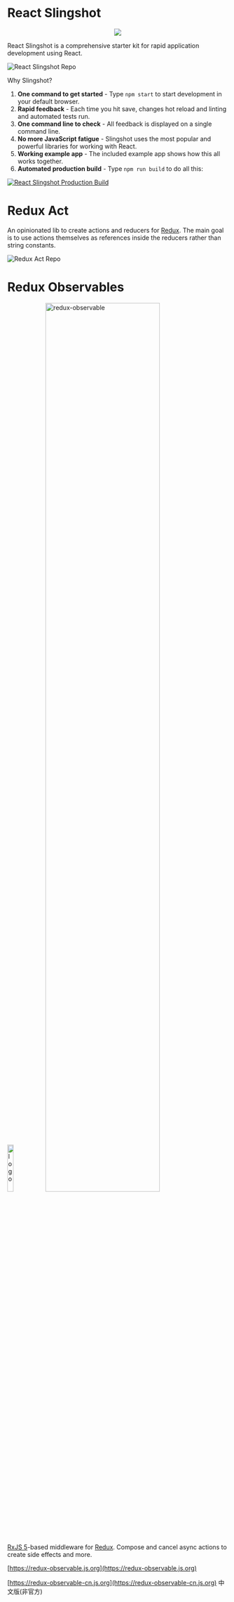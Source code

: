 # React Slingshot

<p align="center"><img src="https://cloud.githubusercontent.com/assets/3129129/22811426/bb69dc06-ef0c-11e6-8092-a0bea9060b35.png"/></p>

React Slingshot is a comprehensive starter kit for rapid application development using React. 

![React Slingshot Repo](https://github.com/coryhouse/react-slingshot)

Why Slingshot?

1. **One command to get started** - Type `npm start` to start development in your default browser.
2. **Rapid feedback** - Each time you hit save, changes hot reload and linting and automated tests run.
3. **One command line to check** - All feedback is displayed on a single command line.
4. **No more JavaScript fatigue** - Slingshot uses the most popular and powerful libraries for working with React.
5. **Working example app** - The included example app shows how this all works together.
6. **Automated production build** - Type `npm run build` to do all this:

[![React Slingshot Production Build](https://img.youtube.com/vi/qlfDLsX-J0U/0.jpg)](https://www.youtube.com/watch?v=qlfDLsX-J0U)

# Redux Act

An opinionated lib to create actions and reducers for [Redux](https://github.com/rackt/redux). The main goal is to use actions themselves as references inside the reducers rather than string constants.

![Redux Act Repo](https://github.com/pauldijou/redux-act)

# Redux Observables

<img title="logo" src="https://github.com/redux-observable/redux-observable/tree/master/logo/logo-small.gif" width="16.5%">
<img title="redux-observable" src="https://github.com/redux-observable/redux-observable/tree/master/logo/logo-text-small.png" width="72%">

[RxJS 5](http://github.com/ReactiveX/RxJS)-based middleware for
[Redux](http://github.com/reactjs/redux). Compose and cancel async actions to create side effects and more.

[https://redux-observable.js.org](https://redux-observable.js.org)

[https://redux-observable-cn.js.org](https://redux-observable-cn.js.org) 中文版(非官方)
